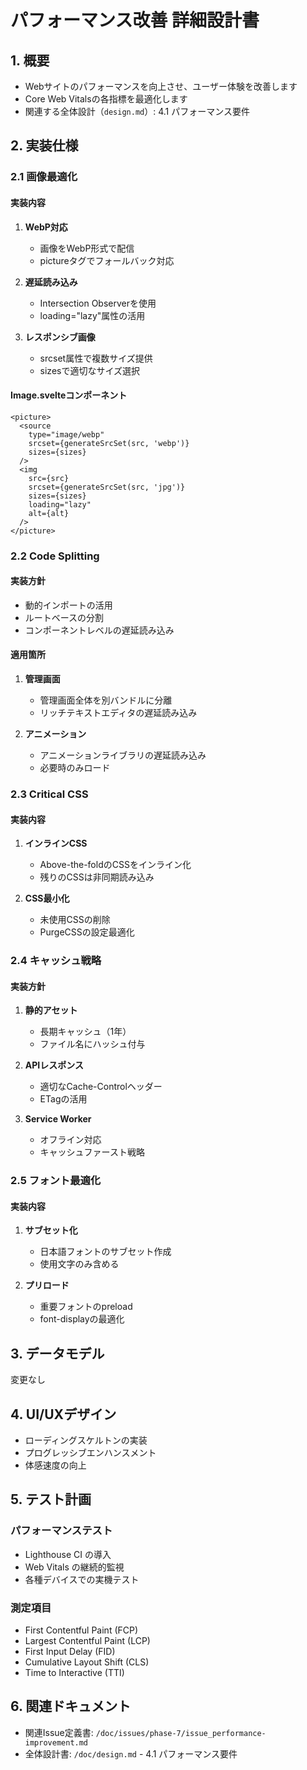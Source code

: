 # パフォーマンス改善 詳細設計書

## 1. 概要

- Webサイトのパフォーマンスを向上させ、ユーザー体験を改善します
- Core Web Vitalsの各指標を最適化します
- 関連する全体設計（`design.md`）: 4.1 パフォーマンス要件

## 2. 実装仕様

### 2.1 画像最適化

#### 実装内容
1. **WebP対応**
   - 画像をWebP形式で配信
   - pictureタグでフォールバック対応

2. **遅延読み込み**
   - Intersection Observerを使用
   - loading="lazy"属性の活用

3. **レスポンシブ画像**
   - srcset属性で複数サイズ提供
   - sizesで適切なサイズ選択

#### Image.svelteコンポーネント
```svelte
<picture>
  <source 
    type="image/webp"
    srcset={generateSrcSet(src, 'webp')}
    sizes={sizes}
  />
  <img 
    src={src}
    srcset={generateSrcSet(src, 'jpg')}
    sizes={sizes}
    loading="lazy"
    alt={alt}
  />
</picture>
```

### 2.2 Code Splitting

#### 実装方針
- 動的インポートの活用
- ルートベースの分割
- コンポーネントレベルの遅延読み込み

#### 適用箇所
1. **管理画面**
   - 管理画面全体を別バンドルに分離
   - リッチテキストエディタの遅延読み込み

2. **アニメーション**
   - アニメーションライブラリの遅延読み込み
   - 必要時のみロード

### 2.3 Critical CSS

#### 実装内容
1. **インラインCSS**
   - Above-the-foldのCSSをインライン化
   - 残りのCSSは非同期読み込み

2. **CSS最小化**
   - 未使用CSSの削除
   - PurgeCSSの設定最適化

### 2.4 キャッシュ戦略

#### 実装方針
1. **静的アセット**
   - 長期キャッシュ（1年）
   - ファイル名にハッシュ付与

2. **APIレスポンス**
   - 適切なCache-Controlヘッダー
   - ETagの活用

3. **Service Worker**
   - オフライン対応
   - キャッシュファースト戦略

### 2.5 フォント最適化

#### 実装内容
1. **サブセット化**
   - 日本語フォントのサブセット作成
   - 使用文字のみ含める

2. **プリロード**
   - 重要フォントのpreload
   - font-displayの最適化

## 3. データモデル

変更なし

## 4. UI/UXデザイン

- ローディングスケルトンの実装
- プログレッシブエンハンスメント
- 体感速度の向上

## 5. テスト計画

### パフォーマンステスト
- Lighthouse CI の導入
- Web Vitals の継続的監視
- 各種デバイスでの実機テスト

### 測定項目
- First Contentful Paint (FCP)
- Largest Contentful Paint (LCP)
- First Input Delay (FID)
- Cumulative Layout Shift (CLS)
- Time to Interactive (TTI)

## 6. 関連ドキュメント

- 関連Issue定義書: `/doc/issues/phase-7/issue_performance-improvement.md`
- 全体設計書: `/doc/design.md` - 4.1 パフォーマンス要件